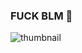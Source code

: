 ### FUCK BLM 👋

![thumbnail](https://user-images.githubusercontent.com/16655229/144606857-2ddbd578-ad39-4a25-b06f-89c79b0fa8c6.jpg)

